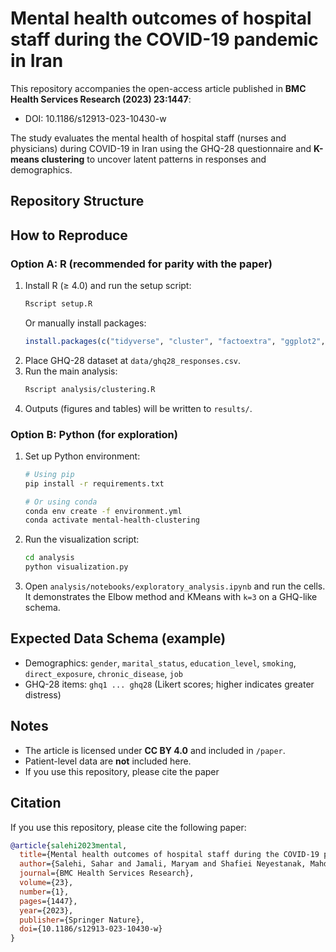 # Mental health outcomes of hospital staff during the COVID-19 pandemic in Iran

This repository accompanies the open-access article published in **BMC Health Services Research (2023) 23:1447**:
- DOI: 10.1186/s12913-023-10430-w

The study evaluates the mental health of hospital staff (nurses and physicians) during COVID-19 in Iran using the GHQ-28 questionnaire and **K-means clustering** to uncover latent patterns in responses and demographics.

## Repository Structure


## How to Reproduce

### Option A: R (recommended for parity with the paper)
1. Install R (≥ 4.0) and run the setup script:
   ```bash
   Rscript setup.R
   ```
   Or manually install packages:
   ```r
   install.packages(c("tidyverse", "cluster", "factoextra", "ggplot2", "readr"))
   ```
2. Place GHQ-28 dataset at `data/ghq28_responses.csv`.
3. Run the main analysis:
   ```bash
   Rscript analysis/clustering.R
   ```
4. Outputs (figures and tables) will be written to `results/`.

### Option B: Python (for exploration)
1. Set up Python environment:
   ```bash
   # Using pip
   pip install -r requirements.txt
   
   # Or using conda
   conda env create -f environment.yml
   conda activate mental-health-clustering
   ```
2. Run the visualization script:
   ```bash
   cd analysis
   python visualization.py
   ```
3. Open `analysis/notebooks/exploratory_analysis.ipynb` and run the cells.
   It demonstrates the Elbow method and KMeans with `k=3` on a GHQ-like schema.

## Expected Data Schema (example)
- Demographics: `gender`, `marital_status`, `education_level`, `smoking`, `direct_exposure`, `chronic_disease`, `job`
- GHQ-28 items: `ghq1 ... ghq28` (Likert scores; higher indicates greater distress)

## Notes
- The article is licensed under **CC BY 4.0** and included in `/paper`.
- Patient-level data are **not** included here.
- If you use this repository, please cite the paper 



## Citation

If you use this repository, please cite the following paper:

```bibtex
@article{salehi2023mental,
  title={Mental health outcomes of hospital staff during the COVID-19 pandemic in Iran},
  author={Salehi, Sahar and Jamali, Maryam and Shafiei Neyestanak, Mahdi and Amjaz, Milad Safaei and Baigi, Vali and Yekaninejad, Mir Saeed},
  journal={BMC Health Services Research},
  volume={23},
  number={1},
  pages={1447},
  year={2023},
  publisher={Springer Nature},
  doi={10.1186/s12913-023-10430-w}
}
```

